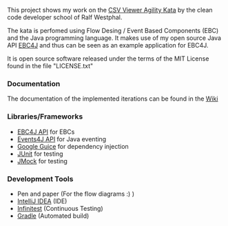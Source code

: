 This project shows my work on the [CSV Viewer Agility Kata](https://ccd-school.de/coding-dojo/#cd8) by the clean code developer school of Ralf Westphal.

The kata is perfomed using Flow Desing / Event Based Components (EBC) and the Java programming language. It makes use of my open source Java API [EBC4J](http://object-zoo.net/ebc4j) and thus can be seen as an example application for EBC4J.

It is open source software released under the terms of the MIT License found in
the file "LICENSE.txt"

### Documentation

The documentation of the implemented iterations can be found in the [Wiki](https://github.com/tilm4nn/appkata-csv/wiki)

### Libraries/Frameworks

* [EBC4J API](http://object-zoo.net/ebc4j) for EBCs
* [Events4J API](http://object-zoo.net/events4j) for Java eventing
* [Google Guice](http://code.google.com/p/google-guice/) for dependency injection
* [JUnit](http://www.junit.org/) for testing
* [JMock](http://www.jmock.org/) for testing

### Development Tools

* Pen and paper (For the flow diagrams :) )
* [IntelliJ IDEA](https://www.jetbrains.com/idea/) (IDE)
* [Infinitest](http://infinitest.github.com/) (Continuous Testing)
* [Gradle](https://gradle.org/) (Automated build)
